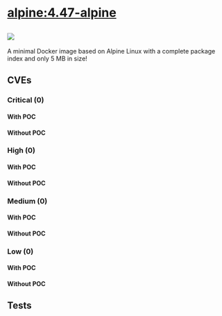# [alpine:4.47-alpine](https://hub.docker.com/_/alpine?tab=tags)
![](https://img.shields.io/static/v1?label=tag&message=4.47-alpine&color=blue)
---
<p>
A minimal Docker image based on Alpine Linux with a complete package index and only 5 MB in size!
</p>

## CVEs
### Critical (0)
#### With POC

#### Without POC


### High (0)
#### With POC

#### Without POC


### Medium (0)
#### With POC

#### Without POC


### Low (0)
#### With POC

#### Without POC


## Tests
